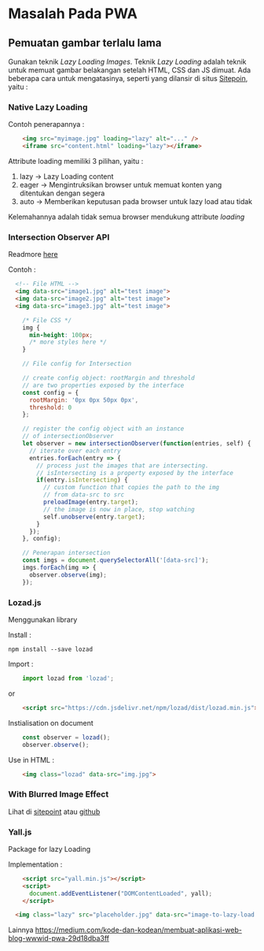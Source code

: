 # Masalah Pada PWA

## Pemuatan gambar terlalu lama

Gunakan teknik _Lazy Loading Images_. Teknik _Lazy Loading_ adalah teknik untuk memuat gambar belakangan setelah HTML, CSS dan JS dimuat. Ada beberapa cara untuk mengatasinya, seperti yang dilansir di situs [Sitepoin](https://www.sitepoint.com/five-techniques-lazy-load-images-website-performance/), yaitu :

### Native Lazy Loading

Contoh penerapannya :

```html
    <img src="myimage.jpg" loading="lazy" alt="..." />
    <iframe src="content.html" loading="lazy"></iframe>
```

Attribute loading memiliki 3 pilihan, yaitu :
1. lazy -> Lazy Loading content
2. eager -> Mengintruksikan browser untuk memuat konten yang ditentukan dengan segera
3. auto -> Memberikan keputusan pada browser untuk lazy load atau tidak

Kelemahannya adalah tidak semua browser mendukung attribute _loading_

### Intersection Observer API

Readmore [here](https://developer.mozilla.org/en-US/docs/Web/API/Intersection_Observer_API)

Contoh :

```html
  <!-- File HTML -->
  <img data-src="image1.jpg" alt="test image">
  <img data-src="image2.jpg" alt="test image">
  <img data-src="image3.jpg" alt="test image">
```

```css
    /* File CSS */
    img {
      min-height: 100px;
      /* more styles here */
    }
```

```js
    // File config for Intersection

    // create config object: rootMargin and threshold
    // are two properties exposed by the interface
    const config = {
      rootMargin: '0px 0px 50px 0px',
      threshold: 0
    };

    // register the config object with an instance
    // of intersectionObserver
    let observer = new intersectionObserver(function(entries, self) {
      // iterate over each entry
      entries.forEach(entry => {
        // process just the images that are intersecting.
        // isIntersecting is a property exposed by the interface
        if(entry.isIntersecting) {
          // custom function that copies the path to the img
          // from data-src to src
          preloadImage(entry.target);
          // the image is now in place, stop watching
          self.unobserve(entry.target);
        }
      });
    }, config);
```

```js
    // Penerapan intersection
    const imgs = document.querySelectorAll('[data-src]');
    imgs.forEach(img => {
      observer.observe(img);
    });
```

### Lozad.js

Menggunakan library

Install :

`npm install --save lozad`

Import :

```js
    import lozad from 'lozad';
```
or
```html
    <script src="https://cdn.jsdelivr.net/npm/lozad/dist/lozad.min.js"></script>
```

Instialisation on document

```js
    const observer = lozad();
    observer.observe();
```

Use in HTML :

```html
    <img class="lozad" data-src="img.jpg">
```

### With Blurred Image Effect

Lihat di [sitepoint](https://www.sitepoint.com/how-to-build-your-own-progressive-image-loader/) atau [github](https://github.com/craigbuckler/progressive-image.js)

### Yall.js

Package for lazy Loading

Implementation :

```html
    <script src="yall.min.js"></script>
    <script>
      document.addEventListener("DOMContentLoaded", yall);
    </script>
```

```html
  <img class="lazy" src="placeholder.jpg" data-src="image-to-lazy-load.jpg" alt="Alternative text to describe image.">
```


Lainnya https://medium.com/kode-dan-kodean/membuat-aplikasi-web-blog-wwwid-pwa-29d18dba3ff
